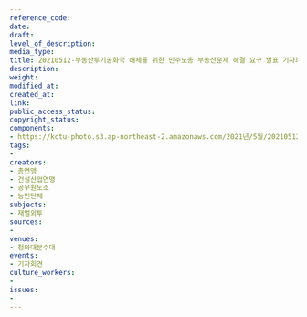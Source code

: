 ```yaml
---
reference_code: 
date: 
draft: 
level_of_description: 
media_type: 
title: 20210512-부동산투기공화국 해체를 위한 민주노총 부동산문제 해결 요구 발표 기자회견
description: 
weight: 
modified_at: 
created_at: 
link: 
public_access_status: 
copyright_status: 
components:
- https://kctu-photo.s3.ap-northeast-2.amazonaws.com/2021년/5월/20210512-부동산투기공화국+해체를+위한+민주노총+부동산문제+해결+요구+발표+기자회견/_1DX0116.jpg
tags:
- 
creators:
- 총연맹
- 건설산업연맹
- 공무원노조
- 농민단체
subjects:
- 재벌외투
sources:
- 
venues:
- 청와대분수대
events:
- 기자회견
culture_workers:
- 
issues:
- 
---
```

